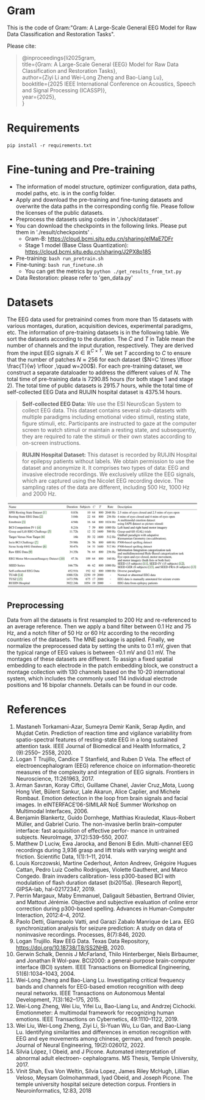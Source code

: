 # Gram
This is the code of Gram:"Gram: A Large-Scale General EEG Model for Raw Data Classification and Restoration Tasks".

Please cite:

>@inproceedings{li2025gram,\
    title={Gram: A Large-Scale General {EEG} Model for Raw Data Classification and Restoration Tasks},\
    author={Ziyi Li and Wei-Long Zheng and Bao-Liang Lu},\
    booktitle={2025 IEEE International Conference on Acoustics, Speech and Signal Processing (ICASSP)},\
    year={2025},\
}

# Requirements
` pip install -r requirements.txt `

# Fine-tuning and Pre-training
- The information of model structure, optimizer configuration, data paths, model paths, etc. is in the config folder.
- Apply and download the pre-training and fine-tuning datasets and overwrite the data paths in the corresponding config file. Please follow the licenses of the public datasets.
- Preprocess the datasets using codes in './shock/dataset' .
- You can download the checkpoints in the following links. Please put them in  './result/checkpoints' .
    - Gram-B: https://cloud.bcmi.sjtu.edu.cn/sharing/eIMaE7DFr
    - Stage 1 model (Base Class Quantization): https://cloud.bcmi.sjtu.edu.cn/sharing/J2PX8p185
- Pre-training: `bash run_pretrain.sh`
- Fine-tuning: `bash run_finetune.sh`
    - You can get the metrics by `python ./get_results_from_txt.py `
- Data Restoration: please refer to 'gen_data.py'

# Datasets
The EEG data used for pretrainind comes from more than 15 datasets with various montages, duration, acquisition devices, experimental paradigms, etc. The information of pre-training datasets is in the following table. We sort the datasets according to the duration. The $C$ and  $T$  in Table  mean  the number of channels  and the input duration, respectively. They are derived from the input EEG signals $X \in \mathbb{R}^{C\times T}$. We set $T$ according to $C$ to ensure that the number of patches $N\approx 256$ for each dataset ($N=C \times \lfloor \frac{T}{w} \rfloor ,\quad w=200$). For each pre-training dataset, we construct a separate dataloader to address the different values of $N$. The total time of pre-training data is 7290.85 hours (for both stage 1 and stage 2). The total time of public datasets is 2915.7 hours, while the total time of self-collected EEG Data and RUIJIN hospital dataset is 4375.14 hours. 

>**Self-collected EEG Data:** We use the ESI NeuroScan System to collect EEG data. This dataset contains several sub-datasets with multiple paradigms including emotional video stimuli, resting state, figure stimuli, etc.  Participants are instructed to gaze at the computer screen to watch stimuli or maintain a resting state, and subsequently, they are required to rate the stimuli or their own states according to on-screen instructions. 

> **RUIJIN Hospital Dataset:** This dataset is recorded by RUIJIN Hospital for epilepsy patients without labels. We obtain permission to use the dataset and anonymize it. It comprises two types of data: EEG and invasive electrode recordings. We exclusively utilize the EEG signals, which are captured using the Nicolet EEG recording device. The sampling rates of the data are different, including 500 Hz, 1000 Hz and 2000 Hz.

![Information of pre-training dataset](./images/datasets.jpg)

## Preprocessing
Data from all the datasets is first resampled to 200 Hz and re-referenced to an average reference. Then we apply a band filter between 0.1 Hz and 75 Hz, and a notch filter of 50 Hz or 60 Hz according to the recording countries of the datasets. The MNE package is applied. Finally, we normalize the preprocessed data by setting the units to 0.1 mV, given that the typical range of EEG values is between -0.1 mV and 0.1 mV. The montages of these datasets are different. To assign a fixed spatial embedding to each electrode in the patch embedding block, we construct a montage collection with 130 channels based on the 10-20 international system, which includes the commonly used 114 individual electrode positions and 16 bipolar channels. Details can be found in our code. 

# References
1. Mastaneh Torkamani-Azar, Sumeyra Demir Kanik, Serap Aydin, and Mujdat Cetin. Prediction of reaction time and vigilance variability from spatio-spectral features of resting-state EEG in a long sustained attention task. IEEE Journal of Biomedical and Health Informatics, 2 (9):2550– 2558, 2020.
2. Logan T Trujillo, Candice T Stanfield, and Ruben D Vela. The effect of electroencephalogram (EEG) reference choice on information-theoretic measures of the complexity and integration of EEG signals. Frontiers in Neuroscience, 11:261963, 2017.
3. Arman Savran, Koray Ciftci, Guillame Chanel, Javier Cruz_Mota, Luong Hong Viet, Bülent Sankur, Lale Akarun, Alice Caplier, and Michele Rombaut. Emotion detection in the loop from brain signals and facial images. In eINTERFACE’06-SIMILAR NoE Summer Workshop on Multimodal Interfaces, 2006.
4. Benjamin Blankertz, Guido Dornhege, Matthias Krauledat, Klaus-Robert Müller, and Gabriel Curio. The non-invasive berlin brain–computer interface: fast acquisition of effective perfor-
mance in untrained subjects. NeuroImage, 37(2):539–550, 2007.
5. Matthew D Luciw, Ewa Jarocka, and Benoni B Edin. Multi-channel EEG recordings during 3,936 grasp and lift trials with varying weight and friction. Scientific Data, 1(1):1–11, 2014.
6. Louis Korczowski, Martine Cederhout, Anton Andreev, Grégoire Hugues Cattan, Pedro Luiz Coelho Rodrigues, Violette Gautheret, and Marco Congedo. Brain invaders calibration- less p300-based BCI with modulation of flash duration dataset (bi2015a). [Research Report],
GIPSA-lab, hal-02172347, 2019.
7. Perrin Margaux, Maby Emmanuel, Daligault Sébastien, Bertrand Olivier, and Mattout Jérémie.
Objective and subjective evaluation of online error correction during p300-based spelling. Advances in Human-Computer Interaction, 2012:4–4, 2012.
8. Paolo Detti, Giampaolo Vatti, and Garazi Zabalo Manrique de Lara. EEG synchronization analysis for seizure prediction: A study on data of noninvasive recordings. Processes, 8(7):846, 2020.
9. Logan Trujillo. Raw EEG Data. Texas Data Repository, https://doi.org/10.18738/T8/SS2NHB, 2020.
10. Gerwin Schalk, Dennis J McFarland, Thilo Hinterberger, Niels Birbaumer, and Jonathan R Wol-paw. BCI2000: a general-purpose brain-computer interface (BCI) system. IEEE Transactions on Biomedical Engineering, 51(6):1034–1043, 2004.
11. Wei-Long Zheng and Bao-Liang Lu. Investigating critical frequency bands and channels for EEG-based emotion recognition with deep neural networks. IEEE Transactions on Autonomous Mental Development, 7(3):162–175, 2015.
12. Wei-Long Zheng, Wei Liu, Yifei Lu, Bao-Liang Lu, and Andrzej Cichocki. Emotionmeter: A multimodal framework for recognizing human emotions. IEEE Transactions on Cybernetics, 49:1110–1122, 2019.
13. Wei Liu, Wei-Long Zheng, Ziyi Li, Si-Yuan Wu, Lu Gan, and Bao-Liang Lu. Identifying similarities and differences in emotion recognition with EEG and eye movements among chinese, german, and french people. Journal of Neural Engineering, 19(2):026012, 2022.
14. Silvia López, I Obeid, and J Picone. Automated interpretation of abnormal adult electroen-
cephalograms. MS Thesis, Temple University, 2017.
15. Vinit Shah, Eva Von Weltin, Silvia Lopez, James Riley McHugh, Lillian Veloso, Meysam Golmohammadi, Iyad Obeid, and Joseph Picone.  The temple university hospital seizure detection corpus. Frontiers in Neuroinformatics, 12:83, 2018
